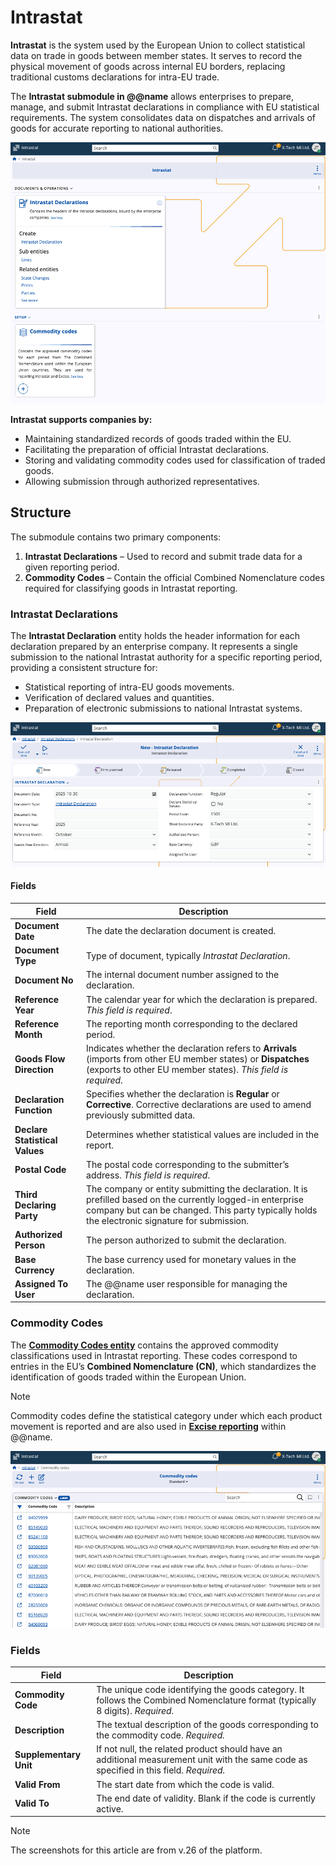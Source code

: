 # Intrastat

**Intrastat** is the system used by the European Union to collect statistical data on trade in goods between member states. It serves to record the physical movement of goods across internal EU borders, replacing traditional customs declarations for intra-EU trade.

The **Intrastat submodule in @@name** allows enterprises to prepare, manage, and submit Intrastat declarations in compliance with EU statistical requirements. The system consolidates data on dispatches and arrivals of goods for accurate reporting to national authorities.

![pictures](pictures/intrastat_overview.png)

**Intrastat supports companies by:**

* Maintaining standardized records of goods traded within the EU.
* Facilitating the preparation of official Intrastat declarations.
* Storing and validating commodity codes used for classification of traded goods.
* Allowing submission through authorized representatives.

## Structure

The submodule contains two primary components:

1. **Intrastat Declarations** – Used to record and submit trade data for a given reporting period.
2. **Commodity Codes** – Contain the official Combined Nomenclature codes required for classifying goods in Intrastat reporting.

### Intrastat Declarations

The **Intrastat Declaration** entity holds the header information for each declaration prepared by an enterprise company. It represents a single submission to the national Intrastat authority for a specific reporting period, providing a consistent structure for:

* Statistical reporting of intra-EU goods movements.
* Verification of declared values and quantities.
* Preparation of electronic submissions to national Intrastat systems.

![pictures](pictures/declaration.png)

#### Fields

| Field                          | Description                                                                                                                                                                                                   |
| ------------------------------ | ------------------------------------------------------------------------------------------------------------------------------------------------------------------------------------------------------------- |
| **Document Date**              | The date the declaration document is created.                                                                                                                                                                 |
| **Document Type**              | Type of document, typically *Intrastat Declaration*.                                                                                                                                                          |
| **Document No**                | The internal document number assigned to the declaration.                                                                                                                                                     |
| **Reference Year**             | The calendar year for which the declaration is prepared. *This field is required*.                                                                                                                              |
| **Reference Month**            | The reporting month corresponding to the declared period.                                                                                                                                                     |
| **Goods Flow Direction**       | Indicates whether the declaration refers to **Arrivals** (imports from other EU member states) or **Dispatches** (exports to other EU member states). _This field is required_.                                 |
| **Declaration Function**       | Specifies whether the declaration is **Regular** or **Corrective**. Corrective declarations are used to amend previously submitted data.                                                                      |
| **Declare Statistical Values** | Determines whether statistical values are included in the report.                                                                                                                                             |
| **Postal Code**                | The postal code corresponding to the submitter’s address. _This field is required_.                                                                                                                             |
| **Third Declaring Party**      | The company or entity submitting the declaration. It is prefilled based on the currently logged-in enterprise company but can be changed. This party typically holds the electronic signature for submission. |
| **Authorized Person**          | The person authorized to submit the declaration.                                                                                                                                      |
| **Base Currency**              | The base currency used for monetary values in the declaration.                                                                                                                                                |
| **Assigned To User**           | The @@name user responsible for managing the declaration.                                                                                                                                                    |

### Commodity Codes

The **[Commodity Codes entity](https://docs.erp.net/model/entities/Finance.Excise.ExciseProductTypes.html#commoditycode)** contains the approved commodity classifications used in Intrastat reporting. These codes correspond to entries in the EU’s **Combined Nomenclature (CN)**, which standardizes the identification of goods traded within the European Union.

> [!NOTE]
>
> Commodity codes define the statistical category under which each product movement is reported and are also used in **[Excise reporting](https://docs.erp.net/tech/modules/financials/excise/definitions/other-excise-definitions.html)** within @@name.

![pictures](pictures/codes.png)

### Fields

| Field                  | Description                                                                                                        |
| ---------------------- | ------------------------------------------------------------------------------------------------------------------ |
| **Commodity Code**     | The unique code identifying the goods category. It follows the Combined Nomenclature format (typically 8 digits). _Required._   |
| **Description**        | The textual description of the goods corresponding to the commodity code. _Required._                                          |
| **Supplementary Unit** | If not null, the related product should have an additional measurement unit with the same code as specified in this field. _Required._  |
| **Valid From**         | The start date from which the code is valid.                                                                       |
| **Valid To**           | The end date of validity. Blank if the code is currently active.                                                   |

> [!NOTE]
> 
> The screenshots for this article are from v.26 of the platform.
